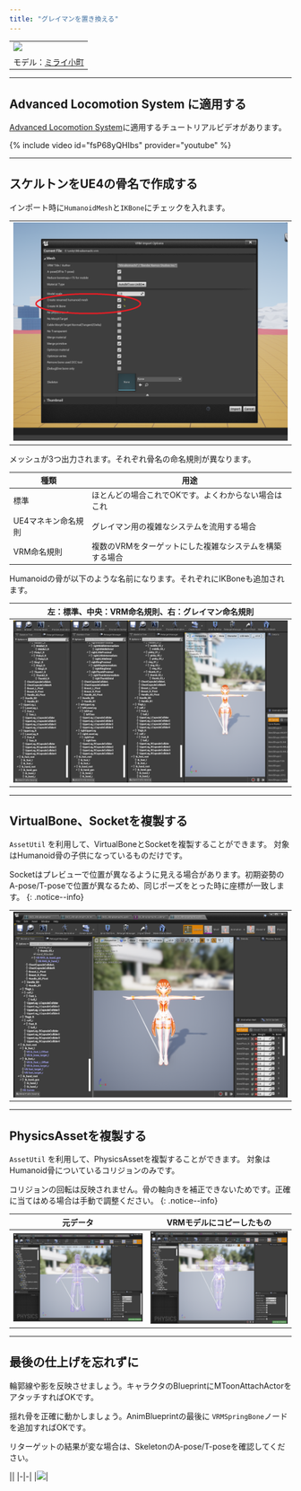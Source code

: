 ```yaml
---
title: "グレイマンを置き換える"
---
```


||
|-|
|[![](./assets/images/03a_top.png)](../assets/images/03a_top.png)|
|モデル：[ミライ小町](https://www.bandainamcostudios.com/works/miraikomachi/dlcguideline.html)|

----

## Advanced Locomotion System に適用する

[Advanced Locomotion System](https://www.unrealengine.com/marketplace/en-US/product/advanced-locomotion-system-v1)に適用するチュートリアルビデオがあります。

{% include video id="fsP68yQHIbs" provider="youtube" %}

----
## スケルトンをUE4の骨名で作成する

インポート時に`HumanoidMesh`と`IKBone`にチェックを入れます。

||
|-|
|[![](./assets/images/03a_import.png)](../assets/images/03a_import.png)|

メッシュが3つ出力されます。それぞれ骨名の命名規則が異なります。

|種類|用途|
|-|-|
|標準|ほとんどの場合これでOKです。よくわからない場合はこれ|
|UE4マネキン命名規則|グレイマン用の複雑なシステムを流用する場合|
|VRM命名規則|複数のVRMをターゲットにした複雑なシステムを構築する場合|

Humanoidの骨が以下のような名前になります。それぞれにIKBoneも追加されます。

|左：標準、中央：VRM命名規則、右：グレイマン命名規則|
|-|
|[![](./assets/images/03a_bone.png)](../assets/images/03a_bone.png)|

----
## VirtualBone、Socketを複製する

`AssetUtil` を利用して、VirtualBoneとSocketを複製することができます。
対象はHumanoid骨の子供になっているものだけです。

Socketはプレビューで位置が異なるように見える場合があります。初期姿勢のA-pose/T-poseで位置が異なるため、同じポーズをとった時に座標が一致します。
{: .notice--info}


||
|-|
|[![](./assets/images/03a_bone2.png)](../assets/images/03a_bone2.png)|

----
## PhysicsAssetを複製する

`AssetUtil` を利用して、PhysicsAssetを複製することができます。
対象はHumanoid骨についているコリジョンのみです。

コリジョンの回転は反映されません。骨の軸向きを補正できないためです。正確に当てはめる場合は手動で調整ください。
{: .notice--info}

|元データ|VRMモデルにコピーしたもの|
|-|-|
|[![](./assets/images/03a_bone3.png)](../assets/images/03a_bone3.png)|[![](./assets/images/03a_bone4.png)](../assets/images/03a_bone4.png)|


----
## 最後の仕上げを忘れずに

輪郭線や影を反映させましょう。キャラクタのBlueprintにMToonAttachActorをアタッチすればOKです。

揺れ骨を正確に動かしましょう。AnimBlueprintの最後に `VRMSpringBone`ノードを追加すればOKです。

リターゲットの結果が変な場合は、SkeletonのA-pose/T-poseを確認してください。


||
|-|-|
|[![](./assets/images/03a_sword.png)](../assets/images/03a_sword.png)|
